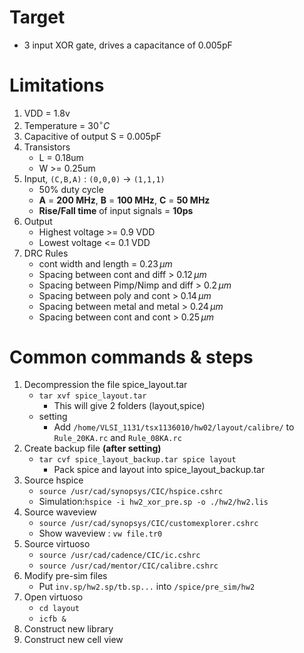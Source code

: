 # **Target**
- 3 input XOR gate, drives a capacitance of 0.005pF
# **Limitations**
1. VDD = 1.8v
2. Temperature = $30 ^\circ C$
3. Capacitive of output S = 0.005pF
4. Transistors
    - L = 0.18um
    - W >= 0.25um
5. Input, `(C,B,A)` : `(0,0,0)` $\to$ `(1,1,1)`
    - 50% duty cycle
    - **A** = **200 MHz**, **B** = **100 MHz**, **C** = **50 MHz**
    - **Rise/Fall time** of input signals = **10ps** 
6. Output
    - Highest voltage >= 0.9 VDD
    - Lowest voltage <= 0.1 VDD
7. DRC Rules
    - cont width and length = $0.23 \,\mu m$
    - Spacing between cont and diff > $0.12 \,\mu m$
    - Spacing between Pimp/Nimp and diff > $0.2 \,\mu m$
    - Spacing between poly and cont > $0.14\,\mu m$
    - Spacing between metal and metal > $0.24\,\mu m$
    - Spacing between cont and cont > $0.25\,\mu m$
# **Common commands & steps**
1. Decompression the file spice_layout.tar
    - `tar xvf spice_layout.tar`
        - This will give 2 folders (layout,spice)
    - setting
        - Add `/home/VLSI_1131/tsx1136010/hw02/layout/calibre/` to `Rule_20KA.rc` and `Rule_08KA.rc`
2. Create backup file **(after setting)**
    - `tar cvf spice_layout_backup.tar spice layout`
        - Pack spice and layout into spice_layout_backup.tar
3. Source hspice
    - `source /usr/cad/synopsys/CIC/hspice.cshrc`
    - Simulation:`hspice -i hw2_xor_pre.sp -o ./hw2/hw2.lis`
4. Source waveview
    - `source /usr/cad/synopsys/CIC/customexplorer.cshrc`
    - Show waveview : `vw file.tr0`
5. Source virtuoso
    - `source /usr/cad/cadence/CIC/ic.cshrc`
    - `source /usr/cad/mentor/CIC/calibre.cshrc`
6. Modify pre-sim files
    - Put `inv.sp/hw2.sp/tb.sp...` into `/spice/pre_sim/hw2`
7. Open virtuoso
    - `cd layout`
    - `icfb &`
8. Construct new library
9. Construct new cell view